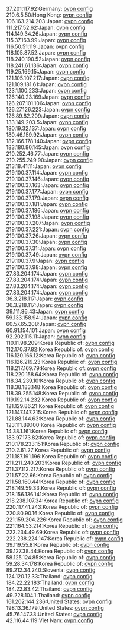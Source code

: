 37.201.117.92:Germany: [ovpn config](vpn/37_201_117_92.ovpn)  
210.6.5.50:Hong Kong: [ovpn config](vpn/210_6_5_50.ovpn)  
106.163.214.203:Japan: [ovpn config](vpn/106_163_214_203.ovpn)  
111.217.52.62:Japan: [ovpn config](vpn/111_217_52_62.ovpn)  
114.149.34.26:Japan: [ovpn config](vpn/114_149_34_26.ovpn)  
115.37.163.99:Japan: [ovpn config](vpn/115_37_163_99.ovpn)  
116.50.51.119:Japan: [ovpn config](vpn/116_50_51_119.ovpn)  
118.105.87.52:Japan: [ovpn config](vpn/118_105_87_52.ovpn)  
118.240.190.52:Japan: [ovpn config](vpn/118_240_190_52.ovpn)  
118.241.61.136:Japan: [ovpn config](vpn/118_241_61_136.ovpn)  
119.25.169.15:Japan: [ovpn config](vpn/119_25_169_15.ovpn)  
121.105.107.217:Japan: [ovpn config](vpn/121_105_107_217.ovpn)  
121.109.181.61:Japan: [ovpn config](vpn/121_109_181_61.ovpn)  
123.1.100.233:Japan: [ovpn config](vpn/123_1_100_233.ovpn)  
126.140.23.169:Japan: [ovpn config](vpn/126_140_23_169.ovpn)  
126.207.101.106:Japan: [ovpn config](vpn/126_207_101_106.ovpn)  
126.27.126.223:Japan: [ovpn config](vpn/126_27_126_223.ovpn)  
126.89.82.209:Japan: [ovpn config](vpn/126_89_82_209.ovpn)  
133.149.203.5:Japan: [ovpn config](vpn/133_149_203_5.ovpn)  
180.19.32.137:Japan: [ovpn config](vpn/180_19_32_137.ovpn)  
180.46.159.92:Japan: [ovpn config](vpn/180_46_159_92.ovpn)  
182.166.178.140:Japan: [ovpn config](vpn/182_166_178_140.ovpn)  
183.180.80.145:Japan: [ovpn config](vpn/183_180_80_145.ovpn)  
210.252.46.77:Japan: [ovpn config](vpn/210_252_46_77.ovpn)  
210.255.249.90:Japan: [ovpn config](vpn/210_255_249_90.ovpn)  
213.18.41.11:Japan: [ovpn config](vpn/213_18_41_11.ovpn)  
219.100.37.114:Japan: [ovpn config](vpn/219_100_37_114.ovpn)  
219.100.37.146:Japan: [ovpn config](vpn/219_100_37_146.ovpn)  
219.100.37.163:Japan: [ovpn config](vpn/219_100_37_163.ovpn)  
219.100.37.177:Japan: [ovpn config](vpn/219_100_37_177.ovpn)  
219.100.37.179:Japan: [ovpn config](vpn/219_100_37_179.ovpn)  
219.100.37.181:Japan: [ovpn config](vpn/219_100_37_181.ovpn)  
219.100.37.186:Japan: [ovpn config](vpn/219_100_37_186.ovpn)  
219.100.37.198:Japan: [ovpn config](vpn/219_100_37_198.ovpn)  
219.100.37.207:Japan: [ovpn config](vpn/219_100_37_207.ovpn)  
219.100.37.221:Japan: [ovpn config](vpn/219_100_37_221.ovpn)  
219.100.37.26:Japan: [ovpn config](vpn/219_100_37_26.ovpn)  
219.100.37.30:Japan: [ovpn config](vpn/219_100_37_30.ovpn)  
219.100.37.31:Japan: [ovpn config](vpn/219_100_37_31.ovpn)  
219.100.37.49:Japan: [ovpn config](vpn/219_100_37_49.ovpn)  
219.100.37.9:Japan: [ovpn config](vpn/219_100_37_9.ovpn)  
219.100.37.98:Japan: [ovpn config](vpn/219_100_37_98.ovpn)  
27.83.204.174:Japan: [ovpn config](vpn/27_83_204_174.ovpn)  
27.83.204.174:Japan: [ovpn config](vpn/27_83_204_174.ovpn)  
27.83.204.174:Japan: [ovpn config](vpn/27_83_204_174.ovpn)  
27.83.204.174:Japan: [ovpn config](vpn/27_83_204_174.ovpn)  
36.3.218.117:Japan: [ovpn config](vpn/36_3_218_117.ovpn)  
36.3.218.117:Japan: [ovpn config](vpn/36_3_218_117.ovpn)  
39.111.86.43:Japan: [ovpn config](vpn/39_111_86_43.ovpn)  
59.133.158.94:Japan: [ovpn config](vpn/59_133_158_94.ovpn)  
60.57.65.208:Japan: [ovpn config](vpn/60_57_65_208.ovpn)  
60.91.154.101:Japan: [ovpn config](vpn/60_91_154_101.ovpn)  
92.202.115.11:Japan: [ovpn config](vpn/92_202_115_11.ovpn)  
110.11.98.209:Korea Republic of: [ovpn config](vpn/110_11_98_209.ovpn)  
112.170.37.82:Korea Republic of: [ovpn config](vpn/112_170_37_82.ovpn)  
116.120.166.12:Korea Republic of: [ovpn config](vpn/116_120_166_12.ovpn)  
116.126.219.23:Korea Republic of: [ovpn config](vpn/116_126_219_23.ovpn)  
118.217.169.79:Korea Republic of: [ovpn config](vpn/118_217_169_79.ovpn)  
118.220.158.64:Korea Republic of: [ovpn config](vpn/118_220_158_64.ovpn)  
118.34.239.10:Korea Republic of: [ovpn config](vpn/118_34_239_10.ovpn)  
118.38.183.148:Korea Republic of: [ovpn config](vpn/118_38_183_148.ovpn)  
118.39.255.148:Korea Republic of: [ovpn config](vpn/118_39_255_148.ovpn)  
119.192.14.232:Korea Republic of: [ovpn config](vpn/119_192_14_232.ovpn)  
121.129.86.21:Korea Republic of: [ovpn config](vpn/121_129_86_21.ovpn)  
121.147.147.215:Korea Republic of: [ovpn config](vpn/121_147_147_215.ovpn)  
121.88.144.63:Korea Republic of: [ovpn config](vpn/121_88_144_63.ovpn)  
123.111.89.100:Korea Republic of: [ovpn config](vpn/123_111_89_100.ovpn)  
14.38.1.161:Korea Republic of: [ovpn config](vpn/14_38_1_161.ovpn)  
183.97.173.82:Korea Republic of: [ovpn config](vpn/183_97_173_82.ovpn)  
210.178.233.151:Korea Republic of: [ovpn config](vpn/210_178_233_151.ovpn)  
210.2.61.27:Korea Republic of: [ovpn config](vpn/210_2_61_27.ovpn)  
211.187.191.196:Korea Republic of: [ovpn config](vpn/211_187_191_196.ovpn)  
211.211.240.203:Korea Republic of: [ovpn config](vpn/211_211_240_203.ovpn)  
211.37.112.217:Korea Republic of: [ovpn config](vpn/211_37_112_217.ovpn)  
211.57.22.66:Korea Republic of: [ovpn config](vpn/211_57_22_66.ovpn)  
211.58.160.44:Korea Republic of: [ovpn config](vpn/211_58_160_44.ovpn)  
218.149.59.33:Korea Republic of: [ovpn config](vpn/218_149_59_33.ovpn)  
218.156.136.141:Korea Republic of: [ovpn config](vpn/218_156_136_141.ovpn)  
218.238.107.34:Korea Republic of: [ovpn config](vpn/218_238_107_34.ovpn)  
220.117.41.243:Korea Republic of: [ovpn config](vpn/220_117_41_243.ovpn)  
220.80.90.16:Korea Republic of: [ovpn config](vpn/220_80_90_16.ovpn)  
221.159.204.226:Korea Republic of: [ovpn config](vpn/221_159_204_226.ovpn)  
221.164.53.214:Korea Republic of: [ovpn config](vpn/221_164_53_214.ovpn)  
222.234.49.69:Korea Republic of: [ovpn config](vpn/222_234_49_69.ovpn)  
222.238.224.147:Korea Republic of: [ovpn config](vpn/222_238_224_147.ovpn)  
39.119.55.8:Korea Republic of: [ovpn config](vpn/39_119_55_8.ovpn)  
39.127.38.44:Korea Republic of: [ovpn config](vpn/39_127_38_44.ovpn)  
58.125.124.85:Korea Republic of: [ovpn config](vpn/58_125_124_85.ovpn)  
59.28.34.178:Korea Republic of: [ovpn config](vpn/59_28_34_178.ovpn)  
89.212.34.240:Slovenia: [ovpn config](vpn/89_212_34_240.ovpn)  
124.120.12.33:Thailand: [ovpn config](vpn/124_120_12_33.ovpn)  
184.22.22.183:Thailand: [ovpn config](vpn/184_22_22_183.ovpn)  
184.22.83.42:Thailand: [ovpn config](vpn/184_22_83_42.ovpn)  
49.228.104.1:Thailand: [ovpn config](vpn/49_228_104_1.ovpn)  
161.202.144.236:United States: [ovpn config](vpn/161_202_144_236.ovpn)  
198.13.36.179:United States: [ovpn config](vpn/198_13_36_179.ovpn)  
45.76.147.33:United States: [ovpn config](vpn/45_76_147_33.ovpn)  
42.116.44.119:Viet Nam: [ovpn config](vpn/42_116_44_119.ovpn)  
